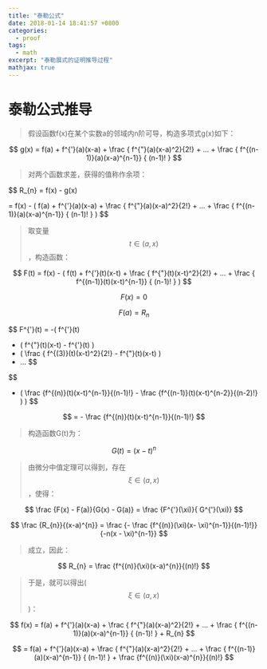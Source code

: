 ```yaml
---
title: "泰勒公式"
date: 2018-01-14 18:41:57 +0800
categories: 
  - proof
tags: 
  - math
excerpt: "泰勒展式的证明推导过程"
mathjax: true
---
```


泰勒公式推导
===========

>假设函数f(x)在某个实数a的邻域内n阶可导，构造多项式g(x)如下：

$$
g(x) = f(a) + f^{'}(a)(x-a) + \frac { f^{"}(a)(x-a)^2}{2!}
      + ... + \frac { f^{(n-1)}(a)(x-a)^{n-1}} { (n-1)! }
$$

>对两个函数求差，获得的值称作余项：

$$
R_{n} = f(x) - g(x) 

= f(x) - ( f(a) + f^{'}(a)(x-a) + \frac { f^{"}(a)(x-a)^2}{2!}
      + ... + \frac { f^{(n-1)}(a)(x-a)^{n-1}} { (n-1)! } )
$$

>取变量$$t \in (a, x)$$，构造函数：

$$
F(t) = f(x) - ( f(t) + f^{'}(t)(x-t) + \frac { f^{"}(t)(x-t)^2}{2!}
      + ... + \frac { f^{(n-1)}(t)(x-t)^{n-1}} { (n-1)! } )
$$

$$
F(x) = 0
$$

$$
F(a) = R_{n}
$$

$$
F^{'}(t) = -(
  f^{'}(t) 
  + ( f^{"}(t)(x-t) - f^{'}(t) ) 
  + ( \frac { f^{(3)}(t)(x-t)^2}{2!} - f^{"}(t)(x-t) )
  + ...
$$

$$
  + ( \frac {f^{(n)}(t)(x-t)^{n-1}}{(n-1)!} - \frac {f^{(n-1)}(t)(x-t)^{n-2}}{(n-2)!}  )
)
$$

$$
= - \frac {f^{(n)}(t)(x-t)^{n-1}}{(n-1)!}
$$

>构造函数G(t)为：

$$
G(t) = (x-t)^{n}
$$

>由微分中值定理可以得到，存在$$\xi \in (a,x)$$，使得：

$$
\frac {F(x) - F(a)}{G(x) - G(a)} = \frac {F^{'}(\xi)}{ G^{'}(\xi)}
$$

$$
\frac {R_{n}}{(x-a)^{n}} 
= \frac {- \frac {f^{(n)}(\xi)(x- \xi)^{n-1}}{(n-1)!}} {-n(x - \xi)^{n-1}}
$$

>成立，因此：

$$
R_{n} = \frac {f^{(n)}(\xi)(x-a)^{n}}{(n)!}
$$

>于是，就可以得出($$\xi \in (a,x)$$)：

$$
f(x) = f(a) + f^{'}(a)(x-a) + \frac { f^{"}(a)(x-a)^2}{2!}
      + ... + \frac { f^{(n-1)}(a)(x-a)^{n-1}} { (n-1)! } + R_{n}
$$

$$
= f(a) + f^{'}(a)(x-a) + \frac { f^{"}(a)(x-a)^2}{2!}
      + ... + \frac { f^{(n-1)}(a)(x-a)^{n-1}} { (n-1)! } + \frac {f^{(n)}(\xi)(x-a)^{n}}{(n)!}
$$

<br/>



